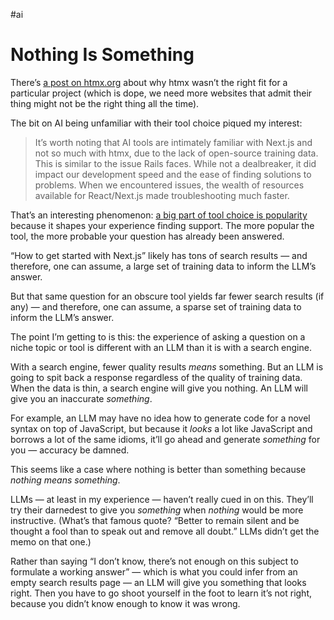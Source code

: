 #ai

# Nothing Is Something

There’s [a post on htmx.org](https://htmx.org/essays/why-gumroad-didnt-choose-htmx/) about why htmx wasn’t the right fit for a particular project (which is dope, we need more websites that admit their thing might not be the right thing all the time).

The bit on AI being unfamiliar with their tool choice piqued my interest:

> It’s worth noting that AI tools are intimately familiar with Next.js and not so much with htmx, due to the lack of open-source training data. This is similar to the issue Rails faces. While not a dealbreaker, it did impact our development speed and the ease of finding solutions to problems. When we encountered issues, the wealth of resources available for React/Next.js made troubleshooting much faster.

That’s an interesting phenomenon: [a big part of tool choice is popularity](https://blog.jim-nielsen.com/2019/yesterdays-questions-answered-in-todays-platform-apis/) because it shapes your experience finding support. The more popular the tool, the more probable your question has already been answered.

“How to get started with Next.js” likely has tons of search results — and therefore, one can assume, a large set of training data to inform the LLM’s answer.

But that same question for an obscure tool yields far fewer search results (if any) — and therefore, one can assume, a sparse set of training data to inform the LLM’s answer.

The point I’m getting to is this: the experience of asking a question on a niche topic or tool is different with an LLM than it is with a search engine.

With a search engine, fewer quality results _means_ something. But an LLM is going to spit back a response regardless of the quality of training data. When the data is thin, a search engine will give you nothing. An LLM will give you an inaccurate _something_.

For example, an LLM may have no idea how to generate code for a novel syntax on top of JavaScript, but because it _looks_ a lot like JavaScript and borrows a lot of the same idioms, it’ll go ahead and generate _something_ for you — accuracy be damned.

This seems like a case where nothing is better than something because _nothing means something_.

LLMs — at least in my experience — haven’t really cued in on this. They’ll try their darnedest to give you _something_ when _nothing_ would be more instructive. (What’s that famous quote? “Better to remain silent and be thought a fool than to speak out and remove all doubt.” LLMs didn’t get the memo on that one.)

Rather than saying “I don’t know, there’s not enough on this subject to formulate a working answer” — which is what you could infer from an empty search results page — an LLM will give you something that looks right. Then you have to go shoot yourself in the foot to learn it’s not right, because you didn’t know enough to know it was wrong.